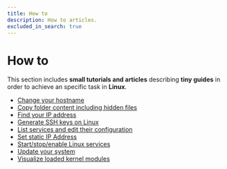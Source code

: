 ```yaml
---
title: How to
description: How to articles.
excluded_in_search: true
---
```


# How to

This section includes **small tutorials and articles** describing **tiny guides** in order to 
achieve an specific task in **Linux**. 

 - [Change your hostname](change-your-hostname)
 - [Copy folder content including hidden files](copy-folder-content-including-hidden-files)
 - [Find your IP address](find-your-ip-address)
 - [Generate SSH keys on Linux](generate-ssh-keys-on-linux)
 - [List services and edit their configuration](list-services-and-edit-their-configuration)
 - [Set static IP Address](set-static-ip-address)
 - [Start/stop/enable Linux services](start-stop-enable-linux-services)
 - [Update your system](update-your-system)
 - [Visualize loaded kernel modules](visualize-loaded-kernel-modules)